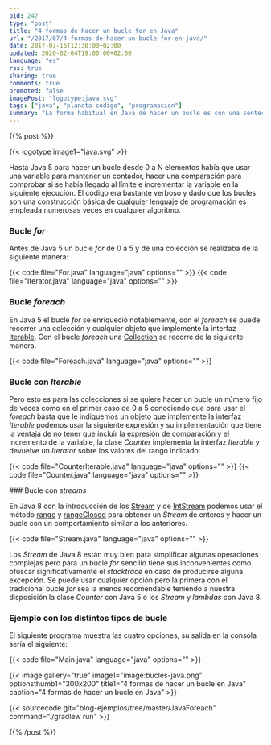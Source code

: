 ```yaml
---
pid: 247
type: "post"
title: "4 formas de hacer un bucle for en Java"
url: "/2017/07/4-formas-de-hacer-un-bucle-for-en-java/"
date: 2017-07-16T12:30:00+02:00
updated: 2020-02-04T19:00:00+02:00
language: "es"
rss: true
sharing: true
comments: true
promoted: false
imagePost: "logotype:java.svg"
tags: ["java", "planeta-codigo", "programacion"]
summary: "La forma habitual en Java de hacer un bucle es con una sentecia _for_ o _while_ pero con el añadido de los iteradores en Java 5 no hace falta tener una variable para conservar el índice del bucle. Ya en Java 8 se han añadido los _streams_ que ofrecen otras nuevas formas de iterar sobre los elementos de una colección en este último caso con técnicas propias de lenguajes funcionales."
---
```


{{% post %}}

{{< logotype image1="java.svg" >}}

Hasta Java 5 para hacer un bucle desde 0 a N elementos había que usar una variable para mantener un contador, hacer una comparación para comprobar si se había llegado al límite e incrementar la variable en la siguiente ejecución. El código era bastante verboso y dado que los bucles son una construcción básica de cualquier lenguaje de programación es empleada numerosas veces en cualquier algoritmo.

### Bucle _for_

Antes de Java 5 un bucle _for_ de 0 a 5 y de una colección se realizaba de la siguiente manera:

{{< code file="For.java" language="java" options="" >}}
{{< code file="Iterator.java" language="java" options="" >}}

### Bucle _foreach_

En Java 5 el bucle _for_ se enriqueció notablemente, con el _foreach_ se puede recorrer una colección y cualquier objeto que implemente la interfaz [Iterable](javadoc8:java/lang/Iterable.html). Con el bucle _foreach_ una [Collection](javadoc8:java/util/Collection.html) se recorre de la siguiente manera.

{{< code file="Foreach.java" language="java" options="" >}}

### Bucle con _Iterable_

Pero esto es para las colecciones si se quiere hacer un bucle un número fijo de veces como en el primer caso de 0 a 5 conociendo que para usar el _foreach_ basta que le indiquemos un objeto que implemente la interfaz _Iterable_ podemos usar la siguiente expresión y su implementación que tiene la ventaja de no tener que incluir la expresión de comparación y el incremento de la variable, la clase _Counter_ implementa la interfaz _Iterable_ y devuelve un _Iterator_ sobre los valores del rango indicado:

{{< code file="CounterIterable.java" language="java" options="" >}}
{{< code file="Counter.java" language="java" options="" >}}

### Bucle con _streams_

En Java 8 con la introducción de los [Stream](javadoc8:java/util/stream/Stream.html) y de [IntStream](javadoc8:java/util/stream/IntStream.html) podemos usar el método [range](javadoc8:java/util/stream/IntStream.html#range-int-int-) y [rangeClosed](javadoc8:java/util/stream/IntStream.html#rangeClosed-int-int-) para obtener un _Stream_ de enteros y hacer un bucle con un comportamiento similar a los anteriores.

{{< code file="Stream.java" language="java" options="" >}}

Los _Stream_ de Java 8 están muy bien para simplificar algunas operaciones complejas pero para un bucle _for_ sencillo tiene sus inconvenientes como ofuscar significativamente el _stacktrace_ en caso de producirse alguna excepción. Se puede usar cualquier opción pero la primera con el tradicional bucle _for_ sea la menos recomendable teniendo a nuestra disposición la clase _Counter_ con Java 5 o los _Stream_ y _lambdas_ con Java 8.

### Ejemplo con los distintos tipos de bucle

El siguiente programa muestra las cuatro opciones, su salida en la consola sería el siguiente:

{{< code file="Main.java" language="java" options="" >}}

{{< image
    gallery="true"
    image1="image:bucles-java.png" optionsthumb1="300x200" title1="4 formas de hacer un bucle en Java"
    caption="4 formas de hacer un bucle en Java" >}}

{{< sourcecode git="blog-ejemplos/tree/master/JavaForeach" command="./gradlew run" >}}

{{% /post %}}
